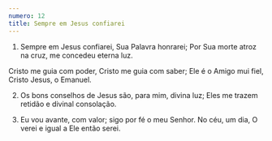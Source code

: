```yaml
---
numero: 12
title: Sempre em Jesus confiarei
---
```

1. Sempre em Jesus confiarei, Sua Palavra honrarei;
Por Sua morte atroz na cruz, me concedeu eterna luz.

Cristo me guia com poder,
Cristo me guia com saber;
Ele é o Amigo mui fiel,
Cristo Jesus, o Emanuel.

2. Os bons conselhos de Jesus são, para mim, divina luz;
Eles me trazem retidão e divinal consolação.

3. Eu vou avante, com valor; sigo por fé o meu Senhor.
No céu, um dia, O verei e igual a Ele então serei.
